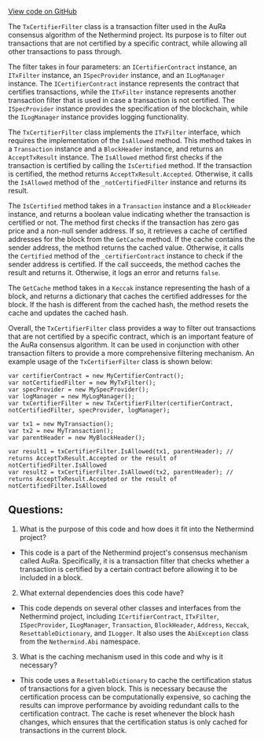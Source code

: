 [View code on GitHub](https://github.com/NethermindEth/nethermind/src/Nethermind/Nethermind.Consensus.AuRa/Transactions/TxCertifierFilter.cs)

The `TxCertifierFilter` class is a transaction filter used in the AuRa consensus algorithm of the Nethermind project. Its purpose is to filter out transactions that are not certified by a specific contract, while allowing all other transactions to pass through. 

The filter takes in four parameters: an `ICertifierContract` instance, an `ITxFilter` instance, an `ISpecProvider` instance, and an `ILogManager` instance. The `ICertifierContract` instance represents the contract that certifies transactions, while the `ITxFilter` instance represents another transaction filter that is used in case a transaction is not certified. The `ISpecProvider` instance provides the specification of the blockchain, while the `ILogManager` instance provides logging functionality.

The `TxCertifierFilter` class implements the `ITxFilter` interface, which requires the implementation of the `IsAllowed` method. This method takes in a `Transaction` instance and a `BlockHeader` instance, and returns an `AcceptTxResult` instance. The `IsAllowed` method first checks if the transaction is certified by calling the `IsCertified` method. If the transaction is certified, the method returns `AcceptTxResult.Accepted`. Otherwise, it calls the `IsAllowed` method of the `_notCertifiedFilter` instance and returns its result.

The `IsCertified` method takes in a `Transaction` instance and a `BlockHeader` instance, and returns a boolean value indicating whether the transaction is certified or not. The method first checks if the transaction has zero gas price and a non-null sender address. If so, it retrieves a cache of certified addresses for the block from the `GetCache` method. If the cache contains the sender address, the method returns the cached value. Otherwise, it calls the `Certified` method of the `_certifierContract` instance to check if the sender address is certified. If the call succeeds, the method caches the result and returns it. Otherwise, it logs an error and returns `false`.

The `GetCache` method takes in a `Keccak` instance representing the hash of a block, and returns a dictionary that caches the certified addresses for the block. If the hash is different from the cached hash, the method resets the cache and updates the cached hash.

Overall, the `TxCertifierFilter` class provides a way to filter out transactions that are not certified by a specific contract, which is an important feature of the AuRa consensus algorithm. It can be used in conjunction with other transaction filters to provide a more comprehensive filtering mechanism. An example usage of the `TxCertifierFilter` class is shown below:

```
var certifierContract = new MyCertifierContract();
var notCertifiedFilter = new MyTxFilter();
var specProvider = new MySpecProvider();
var logManager = new MyLogManager();
var txCertifierFilter = new TxCertifierFilter(certifierContract, notCertifiedFilter, specProvider, logManager);

var tx1 = new MyTransaction();
var tx2 = new MyTransaction();
var parentHeader = new MyBlockHeader();

var result1 = txCertifierFilter.IsAllowed(tx1, parentHeader); // returns AcceptTxResult.Accepted or the result of notCertifiedFilter.IsAllowed
var result2 = txCertifierFilter.IsAllowed(tx2, parentHeader); // returns AcceptTxResult.Accepted or the result of notCertifiedFilter.IsAllowed
```
## Questions: 
 1. What is the purpose of this code and how does it fit into the Nethermind project?
- This code is a part of the Nethermind project's consensus mechanism called AuRa. Specifically, it is a transaction filter that checks whether a transaction is certified by a certain contract before allowing it to be included in a block.

2. What external dependencies does this code have?
- This code depends on several other classes and interfaces from the Nethermind project, including `ICertifierContract`, `ITxFilter`, `ISpecProvider`, `ILogManager`, `Transaction`, `BlockHeader`, `Address`, `Keccak`, `ResettableDictionary`, and `ILogger`. It also uses the `AbiException` class from the `Nethermind.Abi` namespace.

3. What is the caching mechanism used in this code and why is it necessary?
- This code uses a `ResettableDictionary` to cache the certification status of transactions for a given block. This is necessary because the certification process can be computationally expensive, so caching the results can improve performance by avoiding redundant calls to the certification contract. The cache is reset whenever the block hash changes, which ensures that the certification status is only cached for transactions in the current block.